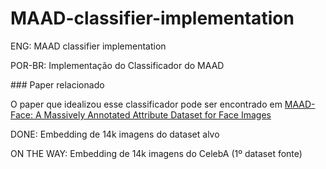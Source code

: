 # MAAD-classifier-implementation
<p>ENG: MAAD classifier implementation</p>
<p>POR-BR: Implementação do Classificador do MAAD</p>
<p></p>
<p></p>
### Paper relacionado
<p>O paper que idealizou esse classificador pode ser encontrado em <a href='https://arxiv.org/abs/2012.01030'>MAAD-Face: A Massively Annotated Attribute Dataset for Face Images</a></p>
<p></p>
<p></p>
<p>DONE: Embedding de 14k imagens do dataset alvo</p>
<p>ON THE WAY: Embedding de 14k imagens do CelebA (1º dataset fonte)</p>
